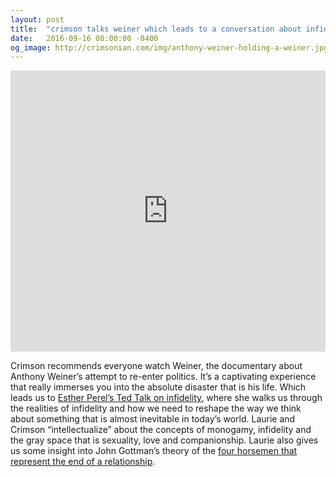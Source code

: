 ```yaml
---
layout: post
title:  "crimson talks weiner which leads to a conversation about infidelity"
date:   2016-09-16 08:00:00 -0400
og_image: http://crimsonian.com/img/anthony-weiner-holding-a-weiner.jpg
---
```

<iframe width="100%" height="450" scrolling="no" frameborder="no" src="https://w.soundcloud.com/player/?url=https%3A//api.soundcloud.com/tracks/283184432&amp;auto_play=false&amp;hide_related=false&amp;show_comments=true&amp;show_user=true&amp;show_reposts=false&amp;visual=true"></iframe>

Crimson recommends everyone watch Weiner, the documentary about Anthony Weiner’s attempt to re-enter politics. It’s a captivating experience that really immerses you into the absolute disaster that is his life. Which leads us to [Esther Perel’s Ted Talk on infidelity](http://www.ted.com/talks/esther_perel_rethinking_infidelity_a_talk_for_anyone_who_has_ever_loved?language=en), where she walks us through the realities of infidelity and how we need to reshape the way we think about something that is almost inevitable in today’s world. Laurie and Crimson “intellectualize” about the concepts of monogamy, infidelity and the gray space that is sexuality, love and companionship. Laurie also gives us some insight into John Gottman’s theory of the [four horsemen that represent the end of a relationship](https://www.gottman.com/blog/the-four-horsemen-the-antidotes/).
